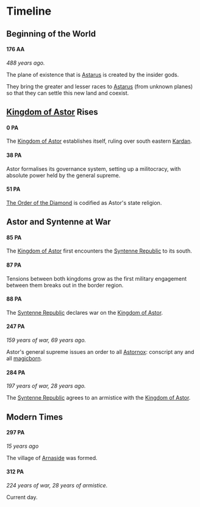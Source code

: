 # Timeline

## Beginning of the World

#### 176 AA

*488 years ago.*

The plane of existence that is [Astarus](../README.md) is created by the insider gods.

They bring the greater and lesser races to [Astarus](../README.md) (from unknown planes) so that they can settle this new land and coexist.

## [Kingdom of Astor](../civilisations/kingdom-of-astor/README.md) Rises

#### 0 PA

The [Kingdom of Astor](../civilisations/kingdom-of-astor/README.md) establishes itself, ruling over south eastern [Kardan](../places/continents/kardan.md).

#### 38 PA

Astor formalises its governance system, setting up a militocracy, with absolute power held by the general supreme.

#### 51 PA

[The Order of the Diamond](../gods/the-order-of-the-diamond.md) is codified as Astor's state religion.

## Astor and Syntenne at War

#### 85 PA

The [Kingdom of Astor](../civilisations/kingdom-of-astor/README.md) first encounters the [Syntenne Republic](../civilisations/syntenne-republic/README.md) to its south.

#### 87 PA

Tensions between both kingdoms grow as the first military engagement between them breaks out in the border region.

#### 88 PA

The [Syntenne Republic](../civilisations/syntenne-republic/README.md) declares war on the [Kingdom of Astor](../civilisations/kingdom-of-astor/README.md).

#### 247 PA

*159 years of war, 69 years ago.*

Astor's general supreme issues an order to all [Astornox](../civilisations/kingdom-of-astor/organisations/astornox.md): conscript any and all [magicborn](../civilisations/kingdom-of-astor/magicborn.md).

#### 284 PA

*197 years of war, 28 years ago.*

The [Syntenne Republic](../civilisations/syntenne-republic/README.md) agrees to an armistice with the [Kingdom of Astor](../civilisations/kingdom-of-astor/README.md).

## Modern Times

#### 297 PA

*15 years ago*

The village of [Arnaside](../places/villages/arnaside.md) was formed.

#### 312 PA

*224 years of war, 28 years of armistice.*

Current day.
